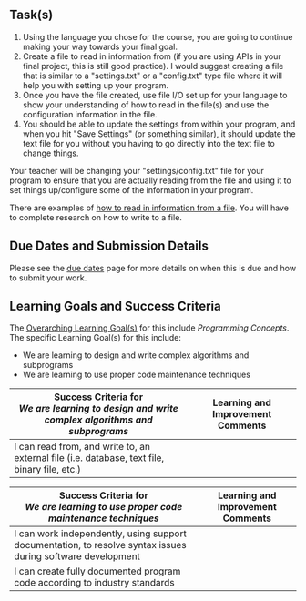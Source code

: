 ## Task(s)

1. Using the language you chose for the course, you are going to continue making your way towards your final goal.
2. Create a file to read in information from (if you are using APIs in your final project, this is still good practice).  I would suggest creating a file that is similar to a "settings.txt" or a "config.txt" type file where it will help you with setting up your program.
3. Once you have the file created, use file I/O set up for your language to show your understanding of how to read in the file(s) and use the configuration information in the file.
4. You should be able to update the settings from within your program, and when you hit "Save Settings" (or something similar), it should update the text file for you without you having to go directly into the text file to change things.

Your teacher will be changing your "settings/config.txt" file for your program to ensure that you are actually reading from the file and using it to set things up/configure some of the information in your program.

There are examples of [how to read in information from a file](https://github.com/mrseidel-classes/ICS4U/tree/master/examples/files).  You will have to complete research on how to write to a file.

## Due Dates and Submission Details

Please see the [due dates](./Due-Dates-and-Submission-Details) page for more details on when this is due and how to submit your work.

## Learning Goals and Success Criteria

The [Overarching Learning Goal(s)](./images/ICS4U.jpg) for this include _Programming Concepts_.
The specific Learning Goal(s) for this include:
  * We are learning to design and write complex algorithms and subprograms 
  * We are learning to use proper code maintenance techniques

| Success Criteria for <br/> _We are learning to design and write complex algorithms and subprograms_  | Learning and Improvement Comments |
| ----------- | ------- |
| I can read from, and write to, an external file (i.e. database, text file, binary file, etc.) | |

| Success Criteria for <br/> _We are learning to use proper code maintenance techniques_  | Learning and Improvement Comments |
| ----------- | ------- |
| I can work independently, using support documentation, to resolve syntax issues during software development | |
| I can create fully documented program code according to industry standards | |